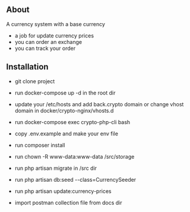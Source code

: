 About
--------

A currency system with a base currency
* a job for update currency prices
* you can order an exchange
* you can track your order

## Installation

* git clone project

* run docker-compose up -d in the root dir

* update your /etc/hosts and add back.crypto domain or change 
vhost domain in docker/crypto-nginx/vhosts.d

* run docker-compose exec crypto-php-cli bash

* copy .env.example and make your env file

* run composer install

* run chown -R www-data:www-data /src/storage

* run php artisan migrate in /src dir

* run php artisan db:seed --class=CurrencySeeder

* run php artisan update:currency-prices

* import postman collection file from docs dir
